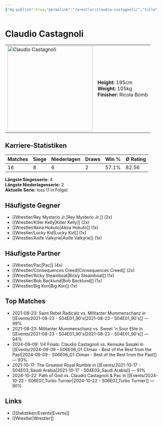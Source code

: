 ```yaml
---
{"dg-publish":true,"permalink":"/wrestler/claudio-castagnoli/","title":"Claudio Castagnoli","tags":["wrestler"],"noteIcon":""}
---
```



# Claudio Castagnoli

<table>
        <tr>
        <td><img src="https://github.com/CptSpaulding1980/choke-slam-wrestling/releases/download/images/Claudio_Castagnoli.png" width="280" alt="Claudio Castagnoli"></td>
        <td>
        <b>Height:</b> 195cm<br>
        <b>Weight:</b> 105kg<br>
        <b>Finisher:</b> Ricola Bomb<br>
        </td>
        </tr>
        </table>
        
## Karriere-Statistiken

| Matches | Siege | Niederlagen | Draws | Win % | Ø Rating |
|---------|-------|-------------|-------|-------|-----------|
| 16 | 8 | 6 | 2 | 57.1% | 82.56 |

**Längste Siegesserie:** 4<br>**Längste Niederlagenserie:** 2<br>**Aktuelle Serie:** loss (1 in Folge)


## Häufigste Gegner
- [[Wrestler/Rey Mysterio Jr.\|Rey Mysterio Jr.]] (2x)
- [[Wrestler/Killer Kelly\|Killer Kelly]] (2x)
- [[Wrestler/Akira Hokuto\|Akira Hokuto]] (1x)
- [[Wrestler/Lucky Kid\|Lucky Kid]] (1x)
- [[Wrestler/Aoife Valkyrie\|Aoife Valkyrie]] (1x)

## Häufigste Partner
- [[Wrestler/Pac\|Pac]] (4x)
- [[Wrestler/Consequences Creed\|Consequences Creed]] (2x)
- [[Wrestler/Ricky Steamboat\|Ricky Steamboat]] (1x)
- [[Wrestler/Bob Backlund\|Bob Backlund]] (1x)
- [[Wrestler/Big Kon\|Big Kon]] (1x)

## Top Matches
- 2021-08-23: Saint Rebel Radicalz vs. Militanter Mummenschanz in [[Events/2021-08-23 - S04E01_90's\|2021-08-23 - S04E01_90's]] — 99%
- 2021-08-23: Militanter Mummenschanz vs. Sweet 'n Sour Elite in [[Events/2021-08-23 - S04E01_90's\|2021-08-23 - S04E01_90's]] — 94%
- 2024-09-09: 1/4 Finals: Claudio Castagnoli vs. Kensuke Sasaki in [[Events/2024-09-09 - S06E06_G1 Climax - Best of the Rest from the Past\|2024-09-09 - S06E06_G1 Climax - Best of the Rest from the Past]] — 93%
- 2021-10-17: The Greatest Royal Rumble in [[Events/2021-10-17 - S04E03_Saudi Arabia\|2021-10-17 - S04E03_Saudi Arabia]] — 91%
- 2024-10-22: Path of God vs. Claudio Castagnoli & Pac in [[Events/2024-10-22 - S06E07_Turbo Turnier\|2024-10-22 - S06E07_Turbo Turnier]] — 90%

## Links
- [[Statistiken/Events\|Events]]
- [[Wrestler\|Wrestler]]
